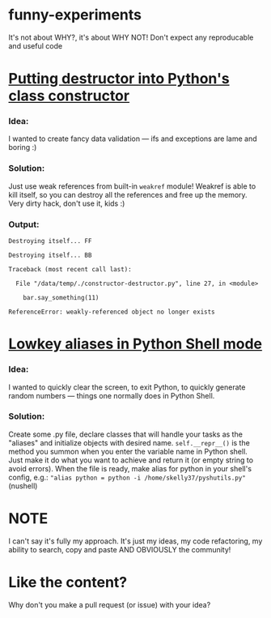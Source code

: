 # funny-experiments
It's not about WHY?, it's about WHY NOT! Don't expect any reproducable and useful code


# [Putting destructor into Python's class constructor](https://github.com/skelly37/funny-experiments/blob/main/constructor-destructor.py)
### Idea:
I wanted to create fancy data validation — ifs and exceptions are lame and boring :) 
### Solution:
Just use weak references from built-in `weakref` module! Weakref is able to kill itself, so you can destroy all the references and free up the memory. Very dirty hack, don't use it, kids :)

### Output:
`Destroying itself... FF`

`Destroying itself... BB`

`Traceback (most recent call last):`

`  File "/data/temp/./constructor-destructor.py", line 27, in <module>`

`    bar.say_something(11)`

`ReferenceError: weakly-referenced object no longer exists`


# [Lowkey aliases in Python Shell mode](https://github.com/skelly37/funny-experiments/blob/main/py-shell-aliases.py)
### Idea:
I wanted to quickly clear the screen, to exit Python, to quickly generate random numbers — things one normally does in Python Shell. 
### Solution:
Create some .py file, declare classes that will handle your tasks as the "aliases" and initialize objects with desired name. `self.__repr__()` is the method you summon when you enter the variable name in Python shell. Just make it do what you want to achieve and return it (or empty string to avoid errors). When the file is ready, make alias for python in your shell's config, e.g.:
`"alias python = python -i /home/skelly37/pyshutils.py"` (nushell)

# NOTE
I can't say it's fully my approach. It's just my ideas, my code refactoring, my ability to search, copy and paste AND OBVIOUSLY the community!

# Like the content?
Why don't you make a pull request (or issue) with your idea?
